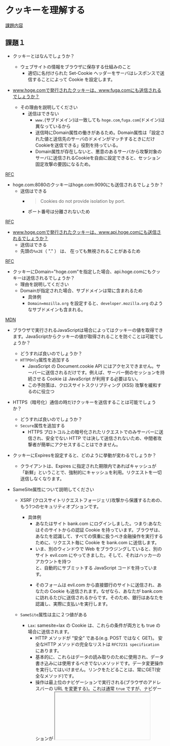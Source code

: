 # クッキーを理解する
[課題内容](https://airtable.com/appPxhCPFYGqqN9YU/tblVlFr2q4lIqDKYc/viwX8r6DpCRp80swL/recK3c8nSvVp6OaYY?blocks=hide)

## 課題１
- クッキーとはなんでしょうか？
  - ウェブサイトの情報をブラウザに保存する仕組みのこと
    - 適切に名付けられた Set-Cookie ヘッダーをサーバはレスポンスで送信することによって Cookie を設定します。


- www.hoge.comで発行されたクッキーは、www.fuga.comにも送信されるでしょうか？
  - その理由を説明してください
    - 送信はできない
      - `www.`(サブドメイン)は一致しても `hoge.com`,`fuga.com`(ドメイン)は異なっているから
      - 送信時にDomain属性の働きがあるため。Domain属性は「設定された値と送信先のサーバのドメインがマッチするときにだけCookieを送信できる」役割を持っている。
      - Domain属性が存在しないと、悪意のあるサーバから攻撃対象のサーバに送信されるCookieを自由に設定できると、セッション固定攻撃の要因になるため。

[RFC](https://www.rfc-editor.org/rfc/rfc6265#section-5.1.3)

- hoge.com:8080のクッキーはhoge.com:9090にも送信されるでしょうか？
  - 送信はできる
    - > Cookies do not provide isolation by port.
    - ポート番号は分離されないため

[RFC](https://www.rfc-editor.org/rfc/rfc6265#section-8.5)

- www.hoge.comで発行されたクッキーは、www.api.hoge.comにも送信されるでしょうか？
  - 送信はできる
  - 先頭の`%x2E`（ "." ） は、 在っても無視されることがあるため

[RFC](https://www.rfc-editor.org/rfc/rfc6265#section-4.1.2.3)

- クッキーにDomain="hoge.com"を指定した場合、api.hoge.comにもクッキーは送信されるでしょうか？
  - 理由を説明してください
  - Domainが指定された場合、サブドメインは常に含まれるため
    - 具体例
    - `Domain=mozilla.org` を設定すると、`developer.mozilla.org` のようなサブドメインも含まれる。

[MDN](https://developer.mozilla.org/ja/docs/Web/HTTP/Cookies#cookie_%E3%81%AE%E9%80%81%E4%BF%A1%E5%85%88%E3%81%AE%E5%AE%9A%E7%BE%A9)

- ブラウザで実行されるJavaScriptは場合によってはクッキーの値を取得できます。JavaScriptからクッキーの値が取得されることを防ぐことは可能でしょうか？
  - どうすれば良いのでしょうか？
  - `HTTPOnly`属性を追加する
    - JavaScript の Document.cookie API にはアクセスできません。サーバーに送信されるだけです。例えば、サーバー側のセッションを持続させる Cookie は JavaScript が利用する必要はない。
    - この予防策は、クロスサイトスクリプティング (XSS) 攻撃を緩和するのに役立つ

- HTTPS（暗号化）通信の時だけクッキーを送信することは可能でしょうか？
  - どうすれば良いのでしょうか？
  - `Secure`属性を追加する
    - HTTPS プロトコル上の暗号化されたリクエストでのみサーバーに送信され、安全でない HTTP では決して送信されないため、中間者攻撃者が簡単にアクセスすることはできません。

- クッキーにExpiresを設定すると、どのように挙動が変わるでしょうか？
  - クライアントは、Expires に指定された期限内であればキャッシュが「新鮮」ということで、強制的にキャッシュを利用。リクエストを一切送信しなくなります。

- SameSite属性について説明してください
  - XSRF (クロスサイトリクエストフォージェリ)攻撃から保護するための、もう1つのセキュリティオプションです。
    - 具体例
      - あなたはサイト bank.com にログインしました。つまり:あなたはそのサイトからの認証 Cookie を持っています。ブラウザは、あなたを認識して、すべての慎重に扱うべき金融操作を実行するために、リクエスト毎に Cookie を bank.com に送信します。
      - いま、別のウィンドウで Web をブラウジングしていると、別のサイト evil.com にやってきました。そして、それはハッカーのアカウントを持つ <form action="https://bank.com/pay"> と、自動的にサブミットする JavaScript コードを持っています。 
      - そのフォームは evil.com から直接銀行のサイトに送信され、あなたの Cookie も送信されます。なぜなら、あなたが bank.com に訪れるたびに送信されるからです。そのため、銀行はあなたを認識し、実際に支払いを実行します。
  
  - `SameSite`属性は主に２つ値がある
    - `Lax`: samesite=lax の Cookie は、これらの条件が両方とも true の場合に送信されます。
      - HTTP メソッドが “安全” である(e.g. POST ではなく GET)。 安全なHTTP メソッドの完全なリストは `RFC7231 specification` にあります。
      - 基本的に、これらはデータの読み取りのために使用され、データ書き込みには使用するべきでないメソッドです。データ変更操作を実行してはいけません。リンクをたどることは、常にGET(安全なメソッド)です。 
      - 操作は最上位のナビゲーションで実行される(ブラウザのアドレスバーの URL を変更する)。これは通常 `true` ですが、ナビゲーションが <iframe> で実行された場合、これは最上位ではありません。また、AJAX リクエストはどのナビゲーションも行わないため、この条件にはマッチしません。 
      - `samesite=lax` が行うことは、基本的に最も一般的な “URL を開く” という操作で `Cookie` を利用できるようにすることです。
    - `Strict`: ユーザがサイトの外からきた場合、`samesite=strict` を持つ `Cookie` は決して送信されません。 
      - 言い換えると、ユーザがメールにあるリンクを辿った場合や、`evil.com` からのフォームを送信した場合、あるいは他のドメインから生じたサイトに関する任意の操作をした場合、`Cookie` は送信されません。 
      - そして、`XSRF 攻撃`は失敗します。なぜなら、`bank.com` は `Cookie` がないのでユーザを認識せず、支払いには進めないでしょう。 この保護はとても信頼できます。bank.com からの操作のみ samesite の Cookie を送信します。

- クッキーに格納しない方が良い情報の例を、3つ以上挙げてください
  - システム側で必要になってくるID
  - 個人情報、センシティブな情報
  - 4キロバイトを超えるデータ
  
※「認証した」記録や、消えても問題がない情報を格納するのに Cookie は適している。

- クッキーはローカルストレージと混同されることが多々あります。
  - クッキーを使うべきタイミングについて
    - サーバーとクライアントの両方からアクセス可能なデータを保存する必要がある場合は、クッキーを使用します。
      - それ以外の場合は、ローカルストレージを使用します。
      
  - ローカルストレージを使うべきタイミングについて
    - より大きなデータを保存する必要がある場合は、ローカルストレージを使用する。
    - 期限切れにならないデータを保存する必要がある場合は、ローカルストレージを使用します。
    - クライアントに保存されたデータにアクセスし、変更するための使いやすい方法が必要な場合、ローカルストレージを使用します。

    
- Stack OverflowのようなWEB掲示板サービスを開発しているとしましょう。XSS（クロスサイトスクリプティング）により、他ユーザのクッキー情報が抜き出される仕組みを説明してください。
  - どのような対策が考えられますか？
    - Cookie を　`httpOnly`属性を追加する
      - JavaScript からアクセスできない情報には触れることができないため、JavaScriptによるセッショントークン漏洩の危険を減らすことができる。
    -　`Cotent-Security-Policyヘッダー`で機能を細かくON/OFFする
    -　CORS をする 